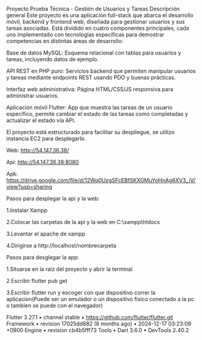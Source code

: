 Proyecto Prueba Técnica - Gestión de Usuarios y Tareas
Descripción general
Este proyecto es una aplicación full-stack que abarca el desarrollo móvil, backend y frontend web, diseñada para gestionar usuarios y sus tareas asociadas. Está dividido en cuatro componentes principales, cada uno implementado con tecnologías específicas para demostrar competencias en distintas áreas de desarrollo:

Base de datos MySQL: Esquema relacional con tablas para usuarios y tareas, incluyendo datos de ejemplo.

API REST en PHP puro: Servicios backend que permiten manipular usuarios y tareas mediante endpoints REST usando PDO y buenas prácticas.

Interfaz web administrativa: Página HTML/CSS/JS responsiva para administrar usuarios.

Aplicación móvil Flutter: App que muestra las tareas de un usuario específico, permite cambiar el estado de las tareas como completadas y actualizar el estado vía API.

El proyecto está estructurado para facilitar su despliegue, se utilizo instancia EC2 para desplegarlo.

Web:
http://54.147.36.38/

Api:
http://54.147.36.38:8080

Apk:
https://drive.google.com/file/d/12Wq0UzgSFcEBfSKXGMuYoHnAg6XV3_jV/view?usp=sharing

Pasos para desplegar la api y la web:

1.Instalar Xampp

2.Colocar las carpetas de la api y la web en C:\xampp\htdocs

3.Levantar el apache de xampp

4.Dirigirse a http://localhost/nombrecarpeta

Pasos para desglegar la app:

1.Situarse en la raiz del proyecto y abrir la terminal

2.Escribir flutter pub get

3.Escribir flutter run y escoger con que dispositivo correr la aplicacion(Puede ser un emulador o un dispositivo fisico conectado a la pc o tambien se puede con el navegador)

Flutter 3.27.1 • channel stable • https://github.com/flutter/flutter.git
Framework • revision 17025dd882 (8 months ago) • 2024-12-17 03:23:09 +0900
Engine • revision cb4b5fff73
Tools • Dart 3.6.0 • DevTools 2.40.2
